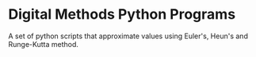 # Digital Methods Python Programs
 A set of python scripts that approximate values using Euler's, Heun's and Runge-Kutta method.
